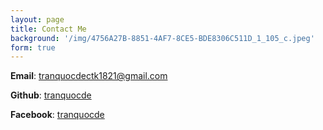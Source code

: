 ```yaml
---
layout: page
title: Contact Me
background: '/img/4756A27B-8851-4AF7-8CE5-BDE8306C511D_1_105_c.jpeg'
form: true
---
```

**Email**: tranquocdectk1821@gmail.com

**Github**: [tranquocde](https://github.com/tranquocde)

**Facebook**: [tranquocde](https://www.facebook.com/profile.php?id=100049760192009)

